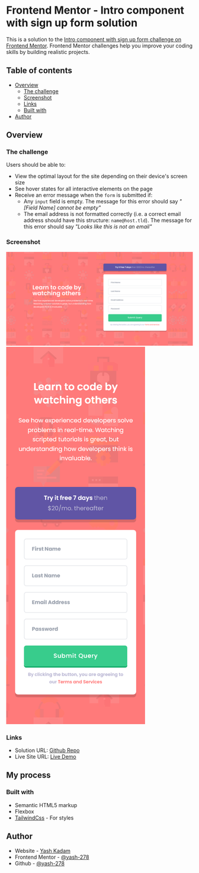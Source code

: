 # Frontend Mentor - Intro component with sign up form solution

This is a solution to the [Intro component with sign up form challenge on Frontend Mentor](https://www.frontendmentor.io/challenges/intro-component-with-signup-form-5cf91bd49edda32581d28fd1). Frontend Mentor challenges help you improve your coding skills by building realistic projects.

## Table of contents

- [Overview](#overview)
  - [The challenge](#the-challenge)
  - [Screenshot](#screenshot)
  - [Links](#links)
  - [Built with](#built-with)
- [Author](#author)

## Overview

### The challenge

Users should be able to:

- View the optimal layout for the site depending on their device's screen size
- See hover states for all interactive elements on the page
- Receive an error message when the `form` is submitted if:
  - Any `input` field is empty. The message for this error should say _"[Field Name] cannot be empty"_
  - The email address is not formatted correctly (i.e. a correct email address should have this structure: `name@host.tld`). The message for this error should say _"Looks like this is not an email"_

### Screenshot

![Desktop](./completedDesigns/desktop.png)
![Mobile](./completedDesigns/mobile.png)

### Links

- Solution URL: [Github Repo](https://github.com/yash-278/Frontend-Mentor-Challenges/tree/main/Intro-Component-With-Signup-Form)
- Live Site URL: [Live Demo](https://yash-278.github.io/Frontend-Mentor-Challenges/Intro-Component-With-Signup-Form/index.html)

## My process

### Built with

- Semantic HTML5 markup
- Flexbox
- [TailwindCss](https://tailwindcss.com/) - For styles

## Author

- Website - [Yash Kadam](https://www.yashkadam.cf)
- Frontend Mentor - [@yash-278](https://www.frontendmentor.io/profile/yash-278)
- Github - [@yash-278](https://github.com/yash-278)
